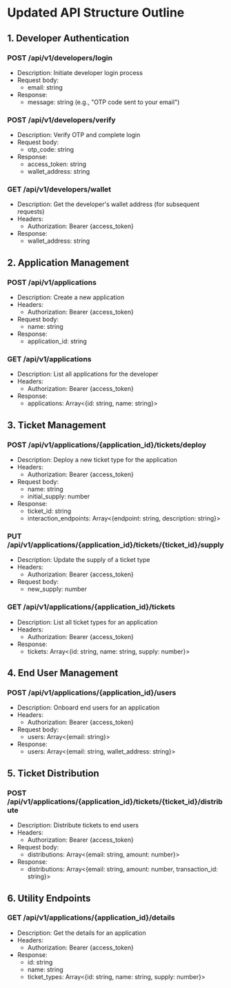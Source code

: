 # Updated API Structure Outline

## 1. Developer Authentication

### POST /api/v1/developers/login

- Description: Initiate developer login process
- Request body:
  - email: string
- Response:
  - message: string (e.g., "OTP code sent to your email")

### POST /api/v1/developers/verify

- Description: Verify OTP and complete login
- Request body:
  - otp_code: string
- Response:
  - access_token: string
  - wallet_address: string

### GET /api/v1/developers/wallet

- Description: Get the developer's wallet address (for subsequent requests)
- Headers:
  - Authorization: Bearer {access_token}
- Response:
  - wallet_address: string

## 2. Application Management

### POST /api/v1/applications

- Description: Create a new application
- Headers:
  - Authorization: Bearer {access_token}
- Request body:
  - name: string
- Response:
  - application_id: string

### GET /api/v1/applications

- Description: List all applications for the developer
- Headers:
  - Authorization: Bearer {access_token}
- Response:
  - applications: Array<{id: string, name: string}>

## 3. Ticket Management

### POST /api/v1/applications/{application_id}/tickets/deploy

- Description: Deploy a new ticket type for the application
- Headers:
  - Authorization: Bearer {access_token}
- Request body:
  - name: string
  - initial_supply: number
- Response:
  - ticket_id: string
  - interaction_endpoints: Array<{endpoint: string, description: string}>

### PUT /api/v1/applications/{application_id}/tickets/{ticket_id}/supply

- Description: Update the supply of a ticket type
- Headers:
  - Authorization: Bearer {access_token}
- Request body:
  - new_supply: number

### GET /api/v1/applications/{application_id}/tickets

- Description: List all ticket types for an application
- Headers:
  - Authorization: Bearer {access_token}
- Response:
  - tickets: Array<{id: string, name: string, supply: number}>

## 4. End User Management

### POST /api/v1/applications/{application_id}/users

- Description: Onboard end users for an application
- Headers:
  - Authorization: Bearer {access_token}
- Request body:
  - users: Array<{email: string}>
- Response:
  - users: Array<{email: string, wallet_address: string}>

## 5. Ticket Distribution

### POST /api/v1/applications/{application_id}/tickets/{ticket_id}/distribute

- Description: Distribute tickets to end users
- Headers:
  - Authorization: Bearer {access_token}
- Request body:
  - distributions: Array<{email: string, amount: number}>
- Response:
  - distributions: Array<{email: string, amount: number, transaction_id: string}>

## 6. Utility Endpoints

### GET /api/v1/applications/{application_id}/details

- Description: Get the details for an application
- Headers:
  - Authorization: Bearer {access_token}
- Response:
  - id: string
  - name: string
  - ticket_types: Array<{id: string, name: string, supply: number}>

